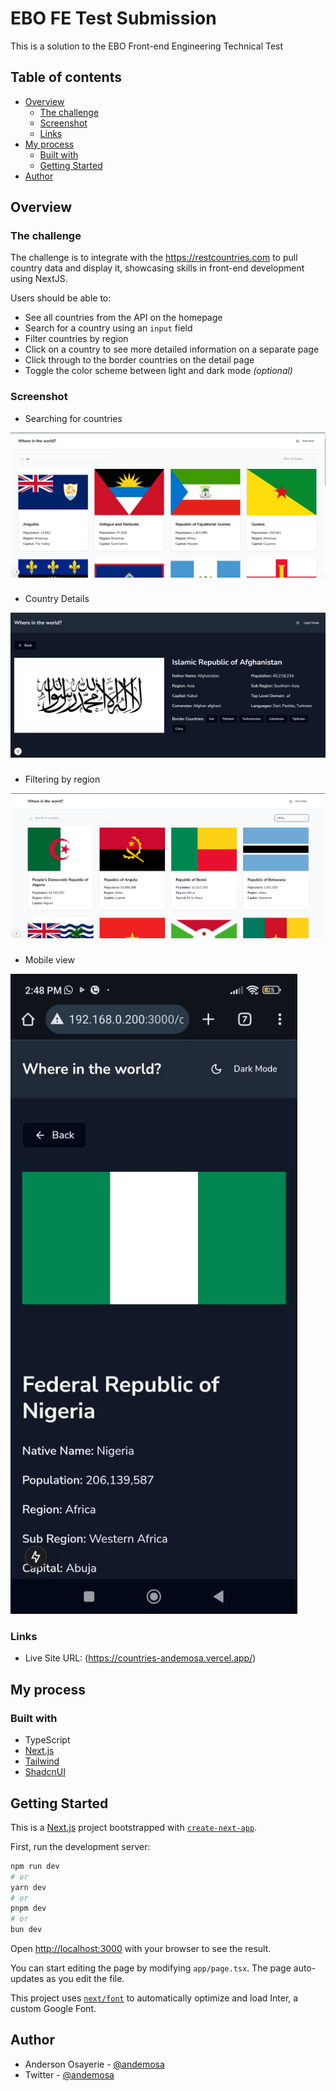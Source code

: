 # EBO FE Test Submission

This is a solution to the EBO Front-end Engineering Technical Test

## Table of contents

- [Overview](#overview)
  - [The challenge](#the-challenge)
  - [Screenshot](#screenshot)
  - [Links](#links)
- [My process](#my-process)
  - [Built with](#built-with)
  - [Getting Started](#getting-started)
- [Author](#author)

## Overview

### The challenge

The challenge is to integrate with the https://restcountries.com to pull country data and display it, showcasing skills in front-end development using NextJS.

Users should be able to:

- See all countries from the API on the homepage
- Search for a country using an `input` field
- Filter countries by region
- Click on a country to see more detailed information on a separate page
- Click through to the border countries on the detail page
- Toggle the color scheme between light and dark mode *(optional)*

### Screenshot

- Searching for countries

![Searching for a country](./screenshots/search.png)

###
- Country Details

![A screenshot showing the details of a country](./screenshots/details.png)

###
- Filtering by region

![Filtering by region](./screenshots/region.png)

###
- Mobile view

![Mobile view](./screenshots/mobile.jpg)


### Links

- Live Site URL: (https://countries-andemosa.vercel.app/)

## My process

### Built with

- TypeScript
- [Next.js](https://nextjs.org/)
- [Tailwind](https://tailwindcss.com/)
- [ShadcnUI](https://ui.shadcn.com/)

## Getting Started

This is a [Next.js](https://nextjs.org/) project bootstrapped with [`create-next-app`](https://github.com/vercel/next.js/tree/canary/packages/create-next-app).

First, run the development server:

```bash
npm run dev
# or
yarn dev
# or
pnpm dev
# or
bun dev
```

Open [http://localhost:3000](http://localhost:3000) with your browser to see the result.

You can start editing the page by modifying `app/page.tsx`. The page auto-updates as you edit the file.

This project uses [`next/font`](https://nextjs.org/docs/basic-features/font-optimization) to automatically optimize and load Inter, a custom Google Font.


## Author

- Anderson Osayerie - [@andemosa](https://andemosa.tech)
- Twitter - [@andemosa](https://www.twitter.com/andemosa)

